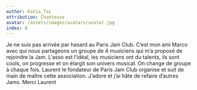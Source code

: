 ```yaml
---
author: Katia_Tai
attribution: Chanteuse
avatar: /assets/images/avatars/avatar.jpg
index: 8
---
```

Je ne suis pas arrivée par hasard au Paris Jam Club. C’est mon ami Marco avec qui nous partageons un groupe de 4 musiciens qui m’a proposé de rejoindre la Jam.
L'asso est l’idéal, les musiciens ont du talents, ils sont cools, on progresse et on élargit son univers musical. On change de groupe à chaque fois.
Laurent le fondateur de Paris Jam Club organise et suit de main de maître cette association.
J’adore et j’ai hâte de refaire d’autres Jams. Merci Laurent
